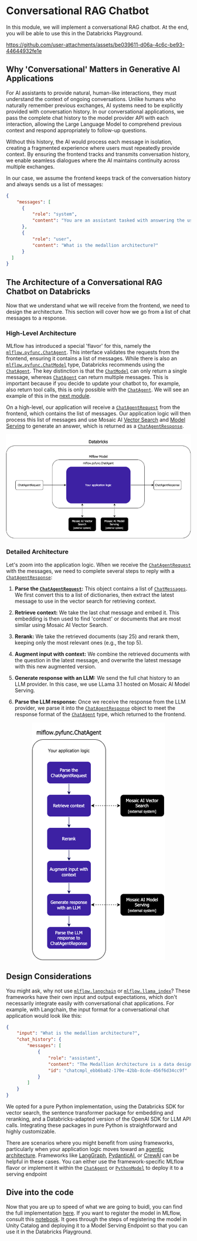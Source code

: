# Conversational RAG Chatbot

In this module, we will implement a conversational RAG chatbot. At the end, you will be able to use this in the Databricks Playground.

https://github.com/user-attachments/assets/be039611-d06a-4c6c-be93-44644932fe1e

## Why 'Conversational' Matters in Generative AI Applications

For AI assistants to provide natural, human-like interactions, they must understand the context of ongoing conversations. Unlike humans who naturally remember previous exchanges, AI systems need to be explicitly provided with conversation history. In our conversational applications, we pass the complete chat history to the model provider API with each interaction, allowing the Large Language Model to comprehend previous context and respond appropriately to follow-up questions. 

Without this history, the AI would process each message in isolation, creating a fragmented experience where users must repeatedly provide context. By ensuring the frontend tracks and transmits conversation history, we enable seamless dialogues where the AI maintains continuity across multiple exchanges.

In our case, we assume the frontend keeps track of the conversation history and always sends us a list of messages:

```JSON
{
    "messages": [
      {
          "role": "system",
          "content": "You are an assistant tasked with answering the user's questions related to Databricks."
      },
      {
          "role": "user",
          "content": "What is the medallion architecture?"
      }
  ]
}
```

## The Architecture of a Conversational RAG Chatbot on Databricks

Now that we understand what we will receive from the frontend, we need to design the architecture. This section will cover how we go from a list of chat messages to a response.

### High-Level Architecture

MLflow has introduced a special 'flavor' for this, namely the [`mlflow.pyfunc.ChatAgent`](https://mlflow.org/docs/latest/api_reference/python_api/mlflow.pyfunc.html#mlflow.pyfunc.ChatAgent). This interface validates the requests from the frontend, ensuring it contains a list of messages. While there is also an [`mlflow.pyfunc.ChatModel`](https://mlflow.org/docs/latest/api_reference/python_api/mlflow.pyfunc.html#mlflow.pyfunc.ChatModel) type, Databricks recommends using the [`ChatAgent`](https://mlflow.org/docs/latest/api_reference/python_api/mlflow.pyfunc.html#mlflow.pyfunc.ChatAgent). The key distinction is that the [`ChatModel`](https://mlflow.org/docs/latest/api_reference/python_api/mlflow.pyfunc.html#mlflow.pyfunc.ChatModel) can only return a single message, whereas [`ChatAgent`](https://mlflow.org/docs/latest/api_reference/python_api/mlflow.pyfunc.html#mlflow.pyfunc.ChatAgent) can return multiple messages. This is important because if you decide to update your chatbot to, for example, also return tool calls, this is only possible with the [`ChatAgent`](https://mlflow.org/docs/latest/api_reference/python_api/mlflow.pyfunc.html#mlflow.pyfunc.ChatAgent). We will see an example of this in the [next module](/modules/1-conversational-rag/1a-conversational-rag-custom-responses/).

On a high-level, our application will receive a [`ChatAgentRequest`](https://mlflow.org/docs/latest/api_reference/python_api/mlflow.types.html#mlflow.types.agent.ChatAgentRequest) from the frontend, which contains the list of messages. Our application logic will then process this list of messages and use Mosaic AI [Vector Search](https://docs.databricks.com/aws/en/generative-ai/vector-search) and [Model Serving](https://docs.databricks.com/aws/en/machine-learning/model-serving/) to generate an answer, which is returned as a [`ChatAgentResponse`](https://mlflow.org/docs/latest/api_reference/python_api/mlflow.types.html#mlflow.types.agent.ChatAgentResponse).

<p align="center">
  <img src="../../../assets/level-2-conversational-rag.png" alt="Conversational RAG">
</p>

### Detailed Architecture

Let's zoom into the application logic. When we receive the [`ChatAgentRequest`](https://mlflow.org/docs/latest/api_reference/python_api/mlflow.types.html#mlflow.types.agent.ChatAgentRequest) with the messages, we need to complete several steps to reply with a [`ChatAgentResponse`](https://mlflow.org/docs/latest/api_reference/python_api/mlflow.types.html#mlflow.types.agent.ChatAgentResponse):

1. **Parse the [`ChatAgentRequest`](https://mlflow.org/docs/latest/api_reference/python_api/mlflow.types.html#mlflow.types.agent.ChatAgentRequest):** This object contains a list of [`ChatMessages`](https://mlflow.org/docs/latest/api_reference/python_api/mlflow.types.html#mlflow.types.agent.ChatAgentMessage). We first convert this to a list of dictionaries, then extract the latest message to use in the vector search for retrieving context.

2. **Retrieve context:** We take the last chat message and embed it. This embedding is then used to find 'context' or documents that are most similar using Mosaic AI Vector Search.

3. **Rerank:** We take the retrieved documents (say 25) and rerank them, keeping only the most relevant ones (e.g., the top 5).

4. **Augment input with context:** We combine the retrieved documents with the question in the latest message, and overwrite the latest message with this new augmented version.

5. **Generate response with an LLM:** We send the full chat history to an LLM provider. In this case, we use LLama 3.1 hosted on Mosaic AI Model Serving.

6. **Parse the LLM response:** Once we receive the response from the LLM provider, we parse it into the [`ChatAgentResponse`](https://mlflow.org/docs/latest/api_reference/python_api/mlflow.types.html#mlflow.types.agent.ChatAgentResponse) object to meet the response format of the [`ChatAgent`](https://mlflow.org/docs/latest/api_reference/python_api/mlflow.pyfunc.html#mlflow.pyfunc.ChatAgent) type, which returned to the frontend.

<p align="center">
  <img src="../../../assets/level-3-conversational-rag.png" alt="Conversational RAG">
</p>

## Design Considerations

You might ask, why not use [`mlflow.langchain`](https://mlflow.org/docs/latest/api_reference/python_api/mlflow.langchain.html) or [`mlflow.llama_index`](https://mlflow.org/docs/latest/api_reference/python_api/mlflow.llama_index.html)? These frameworks have their own input and output expectations, which don't necessarily integrate easily with conversational chat applications. For example, with Langchain, the input format for a conversational chat application would look like this:

```JSON
{
    "input": "What is the medallion architecture?",
    "chat_history": {
        "messages": [
            {
                "role": "assistant",
                "content": "The Medallion Architecture is a data design pattern used to logically organize data in a lakehouse. It is a procedural framework that provides a structured way to progressively refine datasets by using a series of isolated data layers. The architecture is typically composed of three tiers...",
                "id": "chatcmpl_ebb6ba82-170e-42bb-8cde-456f6d34cc9f"
            }
        ]
    }
}
```

We opted for a pure Python implementation, using the Databricks SDK for vector search, the sentence transformer package for embedding and reranking, and a Databricks-adapted version of the OpenAI SDK for LLM API calls. Integrating these packages in pure Python is straightforward and highly customizable.

There are scenarios where you might benefit from using frameworks, particularly when your application logic moves toward an [agentic architecture](https://www.anthropic.com/engineering/building-effective-agents). Frameworks like [LangGraph](https://langchain-ai.github.io/langgraph/tutorials/introduction/), [PydanticAI](https://ai.pydantic.dev/), or [CrewAI](https://docs.crewai.com/introduction) can be helpful in these cases. You can either use the framework-specific MLflow flavor or implement it within the [`ChatAgent`](https://mlflow.org/docs/latest/api_reference/python_api/mlflow.pyfunc.html#mlflow.pyfunc.ChatAgent) or [`PythonModel`](https://mlflow.org/docs/latest/api_reference/python_api/mlflow.pyfunc.html#mlflow.pyfunc.PythonModel) to deploy it to a serving endpoint

## Dive into the code

Now that you are up to speed of what we are going to buidl, you can find the full implementation [here](ConversationalRAG.py). If you want to register the model in MLflow, consult this [notebook](ConversationalRAG.ipynb). It goes through the steps of registering the model in Unity Catalog and deploying it to a Model Serving Endpoint so that you can use it in the Databricks Playground.
